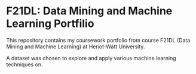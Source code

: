 F21DL: Data Mining and Machine Learning Portfilio
===

This repository contains my coursework portfolio from course F21DL (Data Mining and Machine Learning) at Heriot-Watt University.

A dataset was chosen to explore and apply various machine learning techniques on.